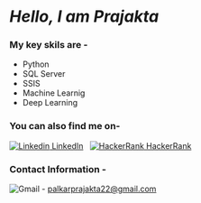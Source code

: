 # *Hello, I am Prajakta*

### My key skils are -

- Python
- SQL Server
- SSIS
- Machine Learnig
- Deep Learning



### You can also find me on-

[![Linkedin](https://img.shields.io/badge/LinkedIn-0077B5?style=for-the-badge&logo=linkedin&logoColor=white) LinkedIn](https://www.linkedin.com/in/prajakta-palkar-b11702165/)
&nbsp;
[![HackerRank](https://img.shields.io/badge/-Hackerrank-2EC866?style=for-the-badge&logo=HackerRank&logoColor=white) HackerRank](https://www.hackerrank.com/palkarprajakta22/)


### Contact Information - 
![Gmail](https://img.shields.io/badge/Gmail-D14836?style=for-the-badge&logo=gmail&logoColor=white) - palkarprajakta22@gmail.com








